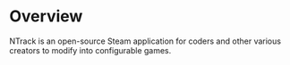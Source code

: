 # Overview
NTrack is an open-source Steam application for coders and other various creators to modify into configurable games.
